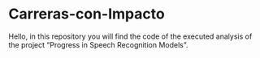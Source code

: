 # Carreras-con-Impacto
Hello, in this repository you will find the code of the executed analysis of the project “Progress in Speech Recognition Models”. 
